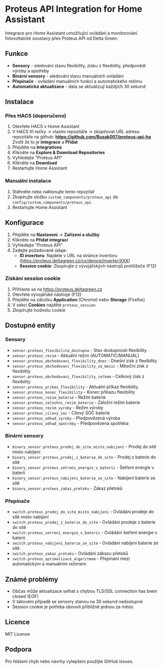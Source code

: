 # Proteus API Integration for Home Assistant

Integrace pro Home Assistant umožňující ovládání a monitorování fotovoltaické soustavy přes Proteus API od Delta Green.

## Funkce

- **Sensory** - sledování stavu flexibility, zisku z flexibility, předpovědí výroby a spotřeby
- **Binární sensory** - sledování stavu manuálních ovládání
- **Přepínače** - ovládání manuálních funkcí a automatického režimu
- **Automatická aktualizace** - data se aktualizují každých 30 sekund

## Instalace

### Přes HACS (doporučeno)

1. Otevřete HACS v Home Assistant
2. V HACS tři tečky -> vlastní repozitáře -> zkopírovat URL adresu repozitáře na github: **https://github.com/Busak007/proteus-api-ha**
Zvolit že to je **integrace** a **Přidat**
3. Přejděte na **Integrations**
4. Klikněte na **Explore & Download Repositories**
5. Vyhledejte "Proteus API"
6. Klikněte na **Download**
7. Restartujte Home Assistant

### Manuální instalace

1. Stáhněte nebo naklonujte tento repozitář
2. Zkopírujte složku `custom_components/proteus_api` do `config/custom_components/proteus_api`
3. Restartujte Home Assistant

## Konfigurace

1. Přejděte na **Nastavení** → **Zařízení a služby**
2. Klikněte na **Přidat integraci**
3. Vyhledejte "Proteus API"
4. Zadejte požadované údaje:
   - **ID invertoru**: Najdete v URL na stránce invertoru (https://proteus.deltagreen.cz/cs/device/inverter/XXX)
   - **Session cookie**: Zkopírujte z vývojářských nástrojů prohlížeče (F12)

### Získání session cookie

1. Přihlaste se na https://proteus.deltagreen.cz
2. Otevřete vývojářské nástroje (F12)
3. Přejděte na záložku **Application** (Chrome) nebo **Storage** (Firefox)
4. V sekci **Cookies** najděte `proteus_session`
5. Zkopírujte hodnotu cookie

## Dostupné entity

### Sensory

- `sensor.proteus_flexibilita_dostupna` - Stav dostupnosti flexibility
- `sensor.proteus_rezim` - Aktuální režim (AUTOMATIC/MANUAL)
- `sensor.proteus_obchodovani_flexibility_dnes` - Dnešní zisk z flexibility
- `sensor.proteus_obchodovani_flexibility_za_mesic` - Měsíční zisk z flexibility
- `sensor.proteus_obchodovani_flexibility_celkem` - Celkový zisk z flexibility
- `sensor.proteus_prikaz_flexibility` - Aktuální příkaz flexibility
- `sensor.proteus_konec_flexibility` - Konec příkazu flexibility
- `sensor.proteus_rezim_baterie` - Režim baterie
- `sensor.proteus_zalozhni_rezim_baterie` - Záložní režim baterie
- `sensor.proteus_rezim_vyroby` - Režim výroby
- `sensor.proteus_cilovy_soc` - Cílový SOC baterie
- `sensor.proteus_odhad_vyroby` - Předpovězená výroba
- `sensor.proteus_odhad_spotreby` - Předpovězená spotřeba

### Binární sensory

- `binary_sensor.proteus_prodej_do_site_misto_nabijeni` - Prodej do sítě místo nabíjení
- `binary_sensor.proteus_prodej_z_baterie_do_site` - Prodej z baterie do sítě
- `binary_sensor.proteus_setreni_energie_v_baterii` - Šetření energie v baterii
- `binary_sensor.proteus_nabijeni_baterie_ze_site` - Nabíjení baterie ze sítě
- `binary_sensor.proteus_zakaz_pretoku` - Zákaz přetoků

### Přepínače

- `switch.proteus_prodej_do_site_misto_nabijeni` - Ovládání prodeje do sítě místo nabíjení
- `switch.proteus_prodej_z_baterie_do_site` - Ovládání prodeje z baterie do sítě
- `switch.proteus_setreni_energie_v_baterii` - Ovládání šetření energie v baterii
- `switch.proteus_nabijeni_baterie_ze_site` - Ovládání nabíjení baterie ze sítě
- `switch.proteus_zakaz_pretoku` - Ovládání zákazu přetoků
- `switch.proteus_optimalizace_algoritmem` - Přepínání mezi automatickým a manuálním režimem

## Známé problémy

- Občas může aktualizace selhat s chybou TLS/SSL connection has been closed (EOF)
- V takovém případě se sensory stanou na 30 sekund nedostupné
- Session cookie je potřeba obnovit přibližně jednou za měsíc

## Licence

MIT License

## Podpora

Pro hlášení chyb nebo návrhy vylepšení použijte GitHub Issues.
